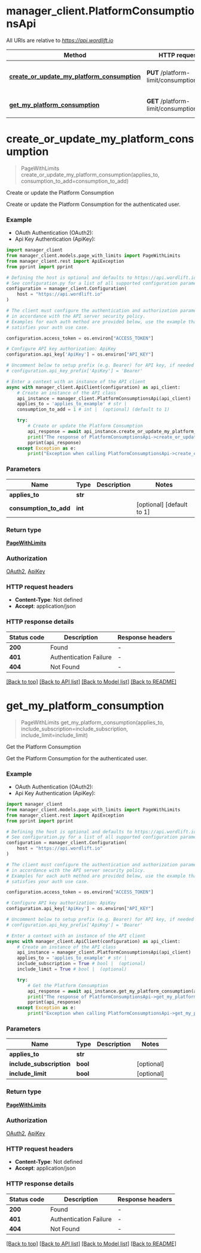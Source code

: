 # manager_client.PlatformConsumptionsApi

All URIs are relative to *https://api.wordlift.io*

Method | HTTP request | Description
------------- | ------------- | -------------
[**create_or_update_my_platform_consumption**](PlatformConsumptionsApi.md#create_or_update_my_platform_consumption) | **PUT** /platform-limit/consumptions/me | Create or update the Platform Consumption
[**get_my_platform_consumption**](PlatformConsumptionsApi.md#get_my_platform_consumption) | **GET** /platform-limit/consumptions/me | Get the Platform Consumption


# **create_or_update_my_platform_consumption**
> PageWithLimits create_or_update_my_platform_consumption(applies_to, consumption_to_add=consumption_to_add)

Create or update the Platform Consumption

Create or update the Platform Consumption for the authenticated user.

### Example

* OAuth Authentication (OAuth2):
* Api Key Authentication (ApiKey):

```python
import manager_client
from manager_client.models.page_with_limits import PageWithLimits
from manager_client.rest import ApiException
from pprint import pprint

# Defining the host is optional and defaults to https://api.wordlift.io
# See configuration.py for a list of all supported configuration parameters.
configuration = manager_client.Configuration(
    host = "https://api.wordlift.io"
)

# The client must configure the authentication and authorization parameters
# in accordance with the API server security policy.
# Examples for each auth method are provided below, use the example that
# satisfies your auth use case.

configuration.access_token = os.environ["ACCESS_TOKEN"]

# Configure API key authorization: ApiKey
configuration.api_key['ApiKey'] = os.environ["API_KEY"]

# Uncomment below to setup prefix (e.g. Bearer) for API key, if needed
# configuration.api_key_prefix['ApiKey'] = 'Bearer'

# Enter a context with an instance of the API client
async with manager_client.ApiClient(configuration) as api_client:
    # Create an instance of the API class
    api_instance = manager_client.PlatformConsumptionsApi(api_client)
    applies_to = 'applies_to_example' # str | 
    consumption_to_add = 1 # int |  (optional) (default to 1)

    try:
        # Create or update the Platform Consumption
        api_response = await api_instance.create_or_update_my_platform_consumption(applies_to, consumption_to_add=consumption_to_add)
        print("The response of PlatformConsumptionsApi->create_or_update_my_platform_consumption:\n")
        pprint(api_response)
    except Exception as e:
        print("Exception when calling PlatformConsumptionsApi->create_or_update_my_platform_consumption: %s\n" % e)
```



### Parameters


Name | Type | Description  | Notes
------------- | ------------- | ------------- | -------------
 **applies_to** | **str**|  | 
 **consumption_to_add** | **int**|  | [optional] [default to 1]

### Return type

[**PageWithLimits**](PageWithLimits.md)

### Authorization

[OAuth2](../README.md#OAuth2), [ApiKey](../README.md#ApiKey)

### HTTP request headers

 - **Content-Type**: Not defined
 - **Accept**: application/json

### HTTP response details

| Status code | Description | Response headers |
|-------------|-------------|------------------|
**200** | Found |  -  |
**401** | Authentication Failure |  -  |
**404** | Not Found |  -  |

[[Back to top]](#) [[Back to API list]](../README.md#documentation-for-api-endpoints) [[Back to Model list]](../README.md#documentation-for-models) [[Back to README]](../README.md)

# **get_my_platform_consumption**
> PageWithLimits get_my_platform_consumption(applies_to, include_subscription=include_subscription, include_limit=include_limit)

Get the Platform Consumption

Get the Platform Consumption for the authenticated user.

### Example

* OAuth Authentication (OAuth2):
* Api Key Authentication (ApiKey):

```python
import manager_client
from manager_client.models.page_with_limits import PageWithLimits
from manager_client.rest import ApiException
from pprint import pprint

# Defining the host is optional and defaults to https://api.wordlift.io
# See configuration.py for a list of all supported configuration parameters.
configuration = manager_client.Configuration(
    host = "https://api.wordlift.io"
)

# The client must configure the authentication and authorization parameters
# in accordance with the API server security policy.
# Examples for each auth method are provided below, use the example that
# satisfies your auth use case.

configuration.access_token = os.environ["ACCESS_TOKEN"]

# Configure API key authorization: ApiKey
configuration.api_key['ApiKey'] = os.environ["API_KEY"]

# Uncomment below to setup prefix (e.g. Bearer) for API key, if needed
# configuration.api_key_prefix['ApiKey'] = 'Bearer'

# Enter a context with an instance of the API client
async with manager_client.ApiClient(configuration) as api_client:
    # Create an instance of the API class
    api_instance = manager_client.PlatformConsumptionsApi(api_client)
    applies_to = 'applies_to_example' # str | 
    include_subscription = True # bool |  (optional)
    include_limit = True # bool |  (optional)

    try:
        # Get the Platform Consumption
        api_response = await api_instance.get_my_platform_consumption(applies_to, include_subscription=include_subscription, include_limit=include_limit)
        print("The response of PlatformConsumptionsApi->get_my_platform_consumption:\n")
        pprint(api_response)
    except Exception as e:
        print("Exception when calling PlatformConsumptionsApi->get_my_platform_consumption: %s\n" % e)
```



### Parameters


Name | Type | Description  | Notes
------------- | ------------- | ------------- | -------------
 **applies_to** | **str**|  | 
 **include_subscription** | **bool**|  | [optional] 
 **include_limit** | **bool**|  | [optional] 

### Return type

[**PageWithLimits**](PageWithLimits.md)

### Authorization

[OAuth2](../README.md#OAuth2), [ApiKey](../README.md#ApiKey)

### HTTP request headers

 - **Content-Type**: Not defined
 - **Accept**: application/json

### HTTP response details

| Status code | Description | Response headers |
|-------------|-------------|------------------|
**200** | Found |  -  |
**401** | Authentication Failure |  -  |
**404** | Not Found |  -  |

[[Back to top]](#) [[Back to API list]](../README.md#documentation-for-api-endpoints) [[Back to Model list]](../README.md#documentation-for-models) [[Back to README]](../README.md)

